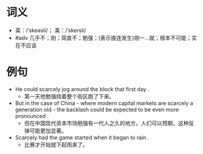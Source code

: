 # 词义
- 英：/ˈskeəsli/； 美：/ˈskersli/
- #adv 几乎不；刚；简直不；勉强；(表示接连发生)刚一…就；根本不可能；实在不应该
# 例句
- He could scarcely jog around the block that first day .
	- 第一天他勉强绕着整个街区跑了下来。
- But in the case of China - where modern capital markets are scarcely a generation old - the backlash could be expected to be even more pronounced .
	- 但在中国现代资本市场勉强有一代人之久的地方，人们可以预期，这种反弹可能更加显著。
- Scarcely had the game started when it began to rain .
	- 比赛才开始就下起雨来了。
